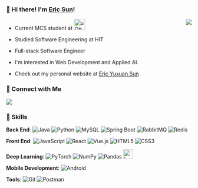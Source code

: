 ### 👋 Hi there! I'm [Eric Sun](https://github.com/erostrate9)! 

<img align="right" src="https://github-readme-stats.vercel.app/api?username=erostrate9&count_private=true&show_icons=true&theme=react/">

* Current MCS student at <img src="https://www.uottawa.ca/themes/custom/uottawa/dist/assets/logo.svg" alt="uOttawa" height="30" />

* Studied Software Engineering at HIT
* Full-stack Software Engineer
* I'm interested in Web Development and Applied AI.
* Check out my personal website at [Eric Yuxuan Sun](https://github.com/Erostrate9/Erostrate9.github.io "blog")

### :handshake: Connect with Me

<a href="https://www.linkedin.com/in/yuxuan-eric-sun/"><img src="https://img.shields.io/badge/LinkedIn-0077B5?style=for-the-badge&logo=linkedin&logoColor=white"/></a>

### 🧰 Skills

**Back End**: 
![Java](https://img.shields.io/badge/Java-ED8B00?style=for-the-badge&logo=openjdk&logoColor=white)
![Python](https://img.shields.io/badge/Python-14354C?style=for-the-badge&logo=python&logoColor=white)
![MySQL](https://img.shields.io/badge/MySQL-00000F?style=for-the-badge&logo=mysql&logoColor=white)
![Spring Boot](https://img.shields.io/badge/springboot-00000F?style=for-the-badge&logo=springboot)
![RabbitMQ](https://img.shields.io/badge/Rabbitmq-FF6600?style=for-the-badge&logo=rabbitmq&logoColor=white)
![Redis](https://img.shields.io/badge/redis-%23DD0031.svg?style=for-the-badge&logo=redis&logoColor=white)

**Front End**: 
![JavaScript](https://img.shields.io/badge/JavaScript-F7DF1E?style=for-the-badge&logo=javascript&logoColor=black)
![React](https://img.shields.io/badge/React-20232A?style=for-the-badge&logo=react&logoColor=61DAFB)
![Vue.js](https://img.shields.io/badge/Vue.js-35495E?style=for-the-badge&logo=vue.js&logoColor=4FC08D)
![HTML5](https://img.shields.io/badge/HTML5-E34F26?style=for-the-badge&logo=html5&logoColor=white)
![CSS3](https://img.shields.io/badge/CSS3-1572B6?style=for-the-badge&logo=css3&logoColor=white)

**Deep Learning**: ![PyTorch](https://img.shields.io/badge/PyTorch-%23EE4C2C.svg?style=for-the-badge&logo=PyTorch&logoColor=white)
![NumPy](https://img.shields.io/badge/numpy-%23013243.svg?style=for-the-badge&logo=numpy&logoColor=white)
![Pandas](https://img.shields.io/badge/pandas-%23150458.svg?style=for-the-badge&logo=pandas&logoColor=white)
<img src="https://python.langchain.com/img/brand/wordmark.png" alt="LangChain" height="25" />

**Mobile Development**: ![Android](https://img.shields.io/badge/Android-3DDC84?style=for-the-badge&logo=android&logoColor=white)

**Tools**: ![Git](https://img.shields.io/badge/git-00000F.svg?style=for-the-badge&logo=git)
![Postman](https://img.shields.io/badge/Postman-00000F.svg?style=for-the-badge&logo=Postman)
